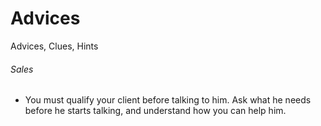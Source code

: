 # Advices
Advices, Clues, Hints

###### Sales

* You must qualify your client before talking to him. Ask what he needs before he starts talking, and understand how you can help him.
